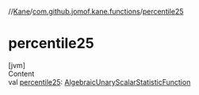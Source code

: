 //[Kane](../index.md)/[com.github.jomof.kane.functions](index.md)/[percentile25](percentile25.md)



# percentile25  
[jvm]  
Content  
val [percentile25](percentile25.md): [AlgebraicUnaryScalarStatisticFunction](-algebraic-unary-scalar-statistic-function/index.md)  



